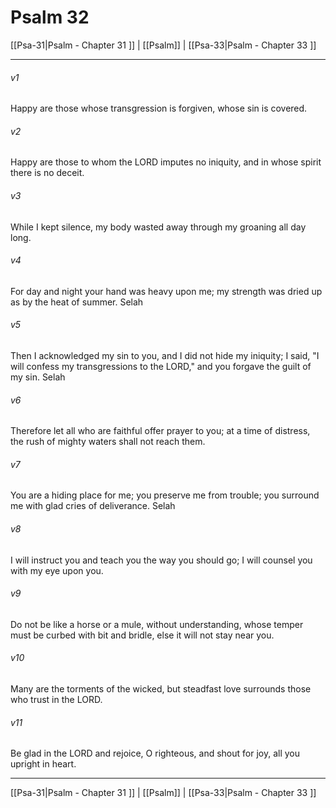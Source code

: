 # Psalm 32

[[Psa-31|Psalm - Chapter 31 ]] | [[Psalm]] | [[Psa-33|Psalm - Chapter 33 ]]
***

###### v1
Happy are those whose transgression is forgiven, whose sin is covered.
###### v2
Happy are those to whom the LORD imputes no iniquity, and in whose spirit there is no deceit.
###### v3
While I kept silence, my body wasted away through my groaning all day long.
###### v4
For day and night your hand was heavy upon me; my strength was dried up as by the heat of summer. Selah
###### v5
Then I acknowledged my sin to you, and I did not hide my iniquity; I said, "I will confess my transgressions to the LORD," and you forgave the guilt of my sin. Selah
###### v6
Therefore let all who are faithful offer prayer to you; at a time of distress, the rush of mighty waters shall not reach them.
###### v7
You are a hiding place for me; you preserve me from trouble; you surround me with glad cries of deliverance. Selah
###### v8
I will instruct you and teach you the way you should go; I will counsel you with my eye upon you.
###### v9
Do not be like a horse or a mule, without understanding, whose temper must be curbed with bit and bridle, else it will not stay near you.
###### v10
Many are the torments of the wicked, but steadfast love surrounds those who trust in the LORD.
###### v11
Be glad in the LORD and rejoice, O righteous, and shout for joy, all you upright in heart.

***

[[Psa-31|Psalm - Chapter 31 ]] | [[Psalm]] | [[Psa-33|Psalm - Chapter 33 ]]
